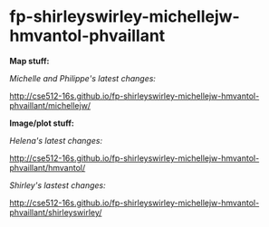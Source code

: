 # fp-shirleyswirley-michellejw-hmvantol-phvaillant

**Map stuff:**

*Michelle and Philippe's latest changes:*

http://cse512-16s.github.io/fp-shirleyswirley-michellejw-hmvantol-phvaillant/michellejw/


**Image/plot stuff:**

*Helena's latest changes:*

http://cse512-16s.github.io/fp-shirleyswirley-michellejw-hmvantol-phvaillant/hmvantol/

*Shirley's lastest changes:*

http://cse512-16s.github.io/fp-shirleyswirley-michellejw-hmvantol-phvaillant/shirleyswirley/
